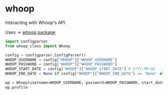 # whoop
Interacting with Whoop's API

Uses -> [whoop package](https://github.com/hedgertronic/whoop/)

```python
import configparser
from whoop_class import Whoop

config = configparser.ConfigParser()
WHOOP_USERNAME = config["WHOOP"]["WHOOP_USERNAME"]
WHOOP_PASSWORD = config["WHOOP"]["WHOOP_PASSWORD"]
WHOOP_START_DATE = config["WHOOP"]["WHOOP_START_DATE"] # YYYY-MM-DD
WHOOP_END_DATE = None if config["WHOOP"]["WHOOP_END_DATE"] == 'None' else config["WHOOP"]["WHOOP_END_DATE"] # YYYY-MM-DD

wp = Whoop(username=WHOOP_USERNAME, password=WHOOP_PASSWORD, start_date=WHOOP_START_DATE, end_date=WHOOP_END_DATE)
wp.profile
```